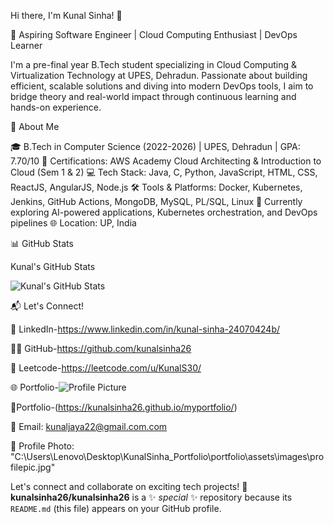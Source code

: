 
 Hi there, I'm Kunal Sinha! 👋


🚀 Aspiring Software Engineer | Cloud Computing Enthusiast | DevOps Learner

I'm a pre-final year B.Tech student specializing in Cloud Computing & Virtualization Technology at UPES, Dehradun. Passionate about building efficient, scalable solutions and diving into modern DevOps tools, I aim to bridge theory and real-world impact through continuous learning and hands-on experience.

🌟 About Me


🎓 B.Tech in Computer Science (2022-2026) | UPES, Dehradun | GPA: 7.70/10
🏅 Certifications: AWS Academy Cloud Architecting & Introduction to Cloud (Sem 1 & 2)
💻 Tech Stack: Java, C, Python, JavaScript, HTML, CSS, ReactJS, AngularJS, Node.js
🛠️ Tools & Platforms: Docker, Kubernetes, Jenkins, GitHub Actions, MongoDB, MySQL, PL/SQL, Linux
🌱 Currently exploring AI-powered applications, Kubernetes orchestration, and DevOps pipelines
🌐 Location: UP, India


📊 GitHub Stats


Kunal's GitHub Stats

![Kunal's GitHub Stats](https://github-readme-stats.vercel.app/api?username=kunalsinha26&show_icons=true&hide_title=true&count_private=true)



📬 Let's Connect!


💼 LinkedIn-https://www.linkedin.com/in/kunal-sinha-24070424b/


🧑‍💻 GitHub-https://github.com/kunalsinha26


🧠 Leetcode-https://leetcode.com/u/KunalS30/


🌐 Portfolio-![Profile Picture](https://github.com/kunalsinha26/My_Portfolio/KunalSinha_Portfolio/portfolio/assets/images/profilepic.jpg)


🚀Portfolio-(https://kunalsinha26.github.io/myportfolio/)


📧 Email: kunaljaya22@gmail.com.com


📸 Profile Photo: "C:\Users\Lenovo\Desktop\KunalSinha_Portfolio\portfolio\assets\images\profilepic.jpg"

Let's connect and collaborate on exciting tech projects! 🚀
**kunalsinha26/kunalsinha26** is a ✨ _special_ ✨ repository because its `README.md` (this file) appears on your GitHub profile.


